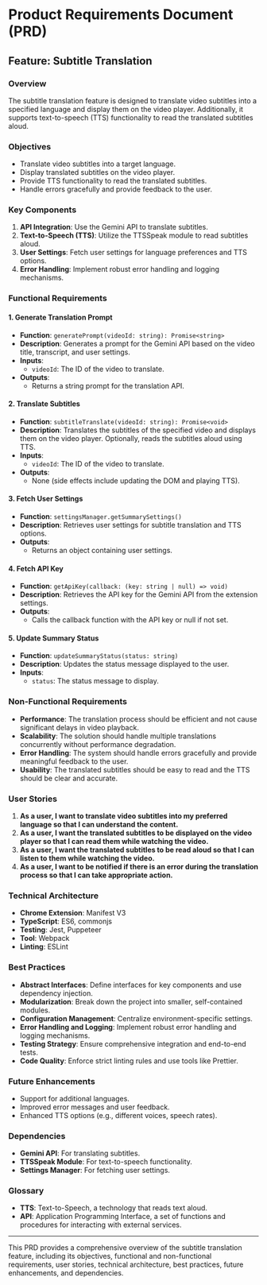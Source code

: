 # Product Requirements Document (PRD)

## Feature: Subtitle Translation

### Overview
The subtitle translation feature is designed to translate video subtitles into a specified language and display them on the video player. Additionally, it supports text-to-speech (TTS) functionality to read the translated subtitles aloud.

### Objectives
- Translate video subtitles into a target language.
- Display translated subtitles on the video player.
- Provide TTS functionality to read the translated subtitles.
- Handle errors gracefully and provide feedback to the user.

### Key Components
1. **API Integration**: Use the Gemini API to translate subtitles.
2. **Text-to-Speech (TTS)**: Utilize the TTSSpeak module to read subtitles aloud.
3. **User Settings**: Fetch user settings for language preferences and TTS options.
4. **Error Handling**: Implement robust error handling and logging mechanisms.

### Functional Requirements

#### 1. Generate Translation Prompt
- **Function**: `generatePrompt(videoId: string): Promise<string>`
- **Description**: Generates a prompt for the Gemini API based on the video title, transcript, and user settings.
- **Inputs**:
  - `videoId`: The ID of the video to translate.
- **Outputs**:
  - Returns a string prompt for the translation API.

#### 2. Translate Subtitles
- **Function**: `subtitleTranslate(videoId: string): Promise<void>`
- **Description**: Translates the subtitles of the specified video and displays them on the video player. Optionally, reads the subtitles aloud using TTS.
- **Inputs**:
  - `videoId`: The ID of the video to translate.
- **Outputs**:
  - None (side effects include updating the DOM and playing TTS).

#### 3. Fetch User Settings
- **Function**: `settingsManager.getSummarySettings()`
- **Description**: Retrieves user settings for subtitle translation and TTS options.
- **Outputs**:
  - Returns an object containing user settings.

#### 4. Fetch API Key
- **Function**: `getApiKey(callback: (key: string | null) => void)`
- **Description**: Retrieves the API key for the Gemini API from the extension settings.
- **Outputs**:
  - Calls the callback function with the API key or null if not set.

#### 5. Update Summary Status
- **Function**: `updateSummaryStatus(status: string)`
- **Description**: Updates the status message displayed to the user.
- **Inputs**:
  - `status`: The status message to display.

### Non-Functional Requirements
- **Performance**: The translation process should be efficient and not cause significant delays in video playback.
- **Scalability**: The solution should handle multiple translations concurrently without performance degradation.
- **Error Handling**: The system should handle errors gracefully and provide meaningful feedback to the user.
- **Usability**: The translated subtitles should be easy to read and the TTS should be clear and accurate.

### User Stories
1. **As a user, I want to translate video subtitles into my preferred language so that I can understand the content.**
2. **As a user, I want the translated subtitles to be displayed on the video player so that I can read them while watching the video.**
3. **As a user, I want the translated subtitles to be read aloud so that I can listen to them while watching the video.**
4. **As a user, I want to be notified if there is an error during the translation process so that I can take appropriate action.**

### Technical Architecture
- **Chrome Extension**: Manifest V3
- **TypeScript**: ES6, commonjs
- **Testing**: Jest, Puppeteer
- **Tool**: Webpack
- **Linting**: ESLint

### Best Practices
- **Abstract Interfaces**: Define interfaces for key components and use dependency injection.
- **Modularization**: Break down the project into smaller, self-contained modules.
- **Configuration Management**: Centralize environment-specific settings.
- **Error Handling and Logging**: Implement robust error handling and logging mechanisms.
- **Testing Strategy**: Ensure comprehensive integration and end-to-end tests.
- **Code Quality**: Enforce strict linting rules and use tools like Prettier.

### Future Enhancements
- Support for additional languages.
- Improved error messages and user feedback.
- Enhanced TTS options (e.g., different voices, speech rates).

### Dependencies
- **Gemini API**: For translating subtitles.
- **TTSSpeak Module**: For text-to-speech functionality.
- **Settings Manager**: For fetching user settings.

### Glossary
- **TTS**: Text-to-Speech, a technology that reads text aloud.
- **API**: Application Programming Interface, a set of functions and procedures for interacting with external services.

---

This PRD provides a comprehensive overview of the subtitle translation feature, including its objectives, functional and non-functional requirements, user stories, technical architecture, best practices, future enhancements, and dependencies.